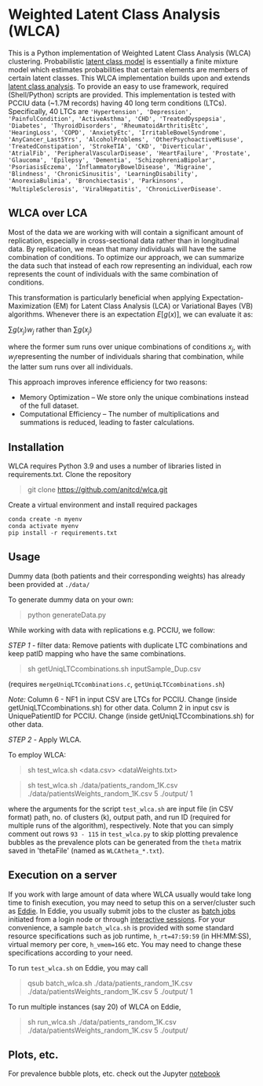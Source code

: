 # Weighted Latent Class Analysis (WLCA)

This is a Python implementation of Weighted Latent Class Analysis (WLCA) clustering. Probabilistic [latent class model](https://doi.org/10.1016/S0167-9473(02)00179-2) is essentially a finite mixture model which estimates probabilities that certain elements are members of certain latent classes. This WLCA implementation builds upon and extends [latent class analysis](https://github.com/dasirra/latent-class-analysis). To provide an easy to use framework, required (Shell/Python) scripts are provided. This implementation is tested with PCCIU data (~1.7M records) having 40 long term conditions (LTCs). Specifically, 40 LTCs are `'Hypertension', 'Depression', 'PainfulCondition', 'ActiveAsthma', 'CHD', 'TreatedDyspepsia', 'Diabetes', 'ThyroidDisorders', 'RheumatoidArthritisEtc', 'HearingLoss', 'COPD', 'AnxietyEtc', 'IrritableBowelSyndrome', 'AnyCancer_Last5Yrs', 'AlcoholProblems', 'OtherPsychoactiveMisuse', 'TreatedConstipation', 'StrokeTIA', 'CKD', 'Diverticular', 'AtrialFib', 'PeripheralVascularDisease', 'HeartFailure', 'Prostate', 'Glaucoma', 'Epilepsy', 'Dementia', 'SchizophreniaBipolar', 'PsoriasisEczema', 'InflammatoryBowelDisease', 'Migraine', 'Blindness', 'ChronicSinusitis', 'LearningDisability', 'AnorexiaBulimia', 'Bronchiectasis', 'Parkinsons', 'MultipleSclerosis', 'ViralHepatitis', 'ChronicLiverDisease'`.


## WLCA over LCA

Most of the data we are working with will contain a significant amount of replication, especially in cross-sectional data rather than in longitudinal data. By replication, we mean that many individuals will have the same combination of conditions. To optimize our approach, we can summarize the data such that instead of each row representing an individual, each row represents the count of individuals with the same combination of conditions.

This transformation is particularly beneficial when applying Expectation-Maximization (EM) for Latent Class Analysis (LCA) or Variational Bayes (VB) algorithms. Whenever there is an expectation $E[g(x)]$, we can evaluate it as:

$\sum {g(x_j) w_j}$ rather than $\sum {g(x_j)}$

where the former sum runs over unique combinations of conditions $x_j​$, with $w_j$​ representing the number of individuals sharing that combination, while the latter sum runs over all individuals.

This approach improves inference efficiency for two reasons:
 - Memory Optimization – We store only the unique combinations instead of the full dataset.
 - Computational Efficiency – The number of multiplications and summations is reduced, leading to faster calculations.


## Installation
WLCA requires Python 3.9 and uses a number of libraries listed in requirements.txt. Clone the repository
> git clone https://github.com/anitcd/wlca.git

Create a virtual environment and install required packages
```
conda create -n myenv
conda activate myenv
pip install -r requirements.txt
```


## Usage

Dummy data (both patients and their corresponding weights) has already been provided at `./data/`

To generate dummy data on your own:
> python generateData.py


While working with data with replications e.g. PCCIU, we follow:

_STEP 1_ - filter data: Remove patients with duplicate LTC combinations and keep patID mapping who have the same combinations.

> sh getUniqLTCcombinations.sh inputSample_Dup.csv

(requires `mergeUniqLTCcombinations.c`, `getUniqLTCcombinations.sh`)

_Note:_ Column 6 - NF1 in input CSV are LTCs for PCCIU. Change (inside getUniqLTCcombinations.sh) for other data.
Column 2 in input csv is UniquePatientID for PCCIU. Change (inside getUniqLTCcombinations.sh) for other data.

_STEP 2_ - Apply WLCA.



To employ WLCA:
> sh test_wlca.sh <data.csv> <dataWeights.txt> <nCluster> <outPath> <runID>

> sh test_wlca.sh ./data/patients_random_1K.csv ./data/patientsWeights_random_1K.csv 5 ./output/ 1

where the arguments for the script `test_wlca.sh` are input file (in CSV format) path, no. of clusters (k), output path, and run ID (required for multiple runs of the algorithm), respectively. Note that you can simply comment out rows `93 - 115` in `test_wlca.py` to skip plotting prevalence bubbles as the prevalence plots can be generated from the `theta` matrix saved in 'thetaFile' (named as `WLCAtheta_*.txt`).


## Execution on a server
If you work with large amount of data where WLCA usually would take long time to finish execution, you may need to setup this on a server/cluster such as [Eddie](https://www.ed.ac.uk/information-services/research-support/research-computing/ecdf/high-performance-computing). In Eddie, you usually submit jobs to the cluster as [batch jobs](https://www.wiki.ed.ac.uk/display/ResearchServices/Job+Submission) initiated from a login node or through [interactive sessions](https://www.wiki.ed.ac.uk/display/ResearchServices/Interactive+Sessions). For your convenience, a sample `batch_wlca.sh` is provided with some standard resource specifications such as job runtime, `h_rt=47:59:59` (in HH:MM:SS), virtual memory per core, `h_vmem=16G` etc. You may need to change these specifications according to your need.

To run `test_wlca.sh` on Eddie, you may call

> qsub batch_wlca.sh ./data/patients_random_1K.csv ./data/patientsWeights_random_1K.csv 5 ./output/ 1

To run multiple instances (say 20) of WLCA on Eddie,

> sh run_wlca.sh ./data/patients_random_1K.csv ./data/patientsWeights_random_1K.csv 5 ./output/



## Plots, etc.

For prevalence bubble plots, etc. check out the Jupyter [notebook](plotClusters.ipynb)
